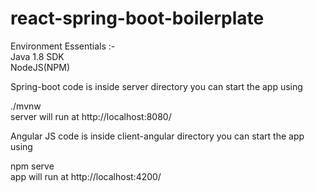# react-spring-boot-boilerplate

Environment Essentials :-<br>
Java 1.8 SDK<br>
NodeJS(NPM)<br>

Spring-boot code is inside server directory you can start the app using

./mvnw <br>
server will run at http://localhost:8080/

Angular JS code is inside client-angular directory you can start the app using

npm serve <br>
app will run at http://localhost:4200/




